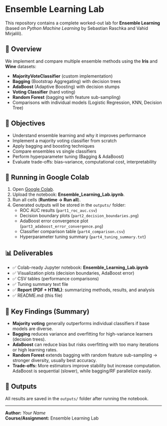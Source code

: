 # Ensemble Learning Lab

This repository contains a complete worked-out lab for **Ensemble Learning** (based on *Python Machine Learning* by Sebastian Raschka and Vahid Mirjalili).

## 📘 Overview
We implement and compare multiple ensemble methods using the **Iris** and **Wine** datasets:

- **MajorityVoteClassifier** (custom implementation)
- **Bagging** (Bootstrap Aggregating) with decision trees
- **AdaBoost** (Adaptive Boosting) with decision stumps
- **Voting Classifier** (hard voting)
- **Random Forest** (bagging with feature sub-sampling)
- Comparisons with individual models (Logistic Regression, KNN, Decision Tree)

## 🎯 Objectives
- Understand ensemble learning and why it improves performance
- Implement a majority voting classifier from scratch
- Apply bagging and boosting techniques
- Compare ensembles vs single classifiers
- Perform hyperparameter tuning (Bagging & AdaBoost)
- Evaluate trade-offs: bias–variance, computational cost, interpretability

## 🚀 Running in Google Colab
1. Open [Google Colab](https://colab.research.google.com/).
2. Upload the notebook: **Ensemble_Learning_Lab.ipynb**.
3. Run all cells (**Runtime → Run all**).
4. Generated outputs will be stored in the `outputs/` folder:
   - ROC AUC results (`part1_roc_auc.csv`)
   - Decision boundary plots (`part2_decision_boundaries.png`)
   - AdaBoost error convergence plot (`part3_adaboost_error_convergence.png`)
   - Classifier comparison table (`part4_comparison.csv`)
   - Hyperparameter tuning summary (`part4_tuning_summary.txt`)

## 📊 Deliverables
- ✅ Colab-ready Jupyter notebook: **Ensemble_Learning_Lab.ipynb**
- ✅ Visualization plots (decision boundaries, AdaBoost error)
- ✅ CSV tables (performance comparisons)
- ✅ Tuning summary text file
- ✅ **Report (PDF + HTML)**: summarizing methods, results, and analysis
- ✅ README.md (this file)

## 📝 Key Findings (Summary)
- **Majority voting** generally outperforms individual classifiers if base models are diverse.
- **Bagging** reduces variance and overfitting for high-variance learners (decision trees).
- **AdaBoost** can reduce bias but risks overfitting with too many iterations or high learning rates.
- **Random Forest** extends bagging with random feature sub-sampling → stronger diversity, usually best accuracy.
- **Trade-offs:** More estimators improve stability but increase computation. AdaBoost is sequential (slower), while bagging/RF parallelize easily.

## 📂 Outputs
All results are saved in the `outputs/` folder after running the notebook.

---
**Author:** _Your Name_  
**Course/Assignment:** Ensemble Learning Lab
